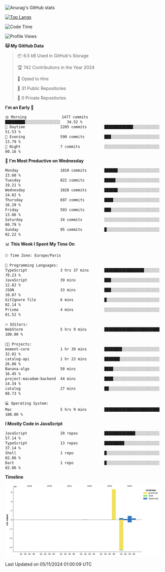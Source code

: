![Anurag's GitHub stats](https://github-readme-stats.vercel.app/api?username=sufiane&theme=dark&show_icons=true&count_private=true)


[![Top Langs](https://github-readme-stats.vercel.app/api/top-langs/?username=sufiane&layout=compact)](https://github.com/anuraghazra/github-readme-stats)

<!--START_SECTION:waka-->
![Code Time](http://img.shields.io/badge/Code%20Time-1%2C414%20hrs%2024%20mins-blue)

![Profile Views](http://img.shields.io/badge/Profile%20Views-0-blue)

**🐱 My GitHub Data** 

> 📦 6.5 kB Used in GitHub's Storage 
 > 
> 🏆 742 Contributions in the Year 2024
 > 
> 💼 Opted to Hire
 > 
> 📜 31 Public Repositories 
 > 
> 🔑 0 Private Repositories 
 > 
**I'm an Early 🐤** 

```text
🌞 Morning                1477 commits        █████████░░░░░░░░░░░░░░░░   34.52 % 
🌆 Daytime                2205 commits        █████████████░░░░░░░░░░░░   51.53 % 
🌃 Evening                590 commits         ███░░░░░░░░░░░░░░░░░░░░░░   13.79 % 
🌙 Night                  7 commits           ░░░░░░░░░░░░░░░░░░░░░░░░░   00.16 % 
```
📅 **I'm Most Productive on Wednesday** 

```text
Monday                   1010 commits        ██████░░░░░░░░░░░░░░░░░░░   23.60 % 
Tuesday                  822 commits         █████░░░░░░░░░░░░░░░░░░░░   19.21 % 
Wednesday                1028 commits        ██████░░░░░░░░░░░░░░░░░░░   24.02 % 
Thursday                 697 commits         ████░░░░░░░░░░░░░░░░░░░░░   16.29 % 
Friday                   593 commits         ███░░░░░░░░░░░░░░░░░░░░░░   13.86 % 
Saturday                 34 commits          ░░░░░░░░░░░░░░░░░░░░░░░░░   00.79 % 
Sunday                   95 commits          █░░░░░░░░░░░░░░░░░░░░░░░░   02.22 % 
```


📊 **This Week I Spent My Time On** 

```text
🕑︎ Time Zone: Europe/Paris

💬 Programming Languages: 
TypeScript               3 hrs 37 mins       ██████████████████░░░░░░░   70.23 % 
JavaScript               39 mins             ███░░░░░░░░░░░░░░░░░░░░░░   12.82 % 
JSON                     33 mins             ███░░░░░░░░░░░░░░░░░░░░░░   10.87 % 
GitIgnore file           6 mins              █░░░░░░░░░░░░░░░░░░░░░░░░   02.14 % 
Prisma                   4 mins              ░░░░░░░░░░░░░░░░░░░░░░░░░   01.52 % 

🔥 Editors: 
WebStorm                 5 hrs 9 mins        █████████████████████████   100.00 % 

🐱‍💻 Projects: 
moment-core              1 hr 39 mins        ████████░░░░░░░░░░░░░░░░░   32.02 % 
catalog-api              1 hr 23 mins        ███████░░░░░░░░░░░░░░░░░░   26.86 % 
Banana-algo              50 mins             ████░░░░░░░░░░░░░░░░░░░░░   16.45 % 
project-macadam-backend  44 mins             ████░░░░░░░░░░░░░░░░░░░░░   14.34 % 
catalog                  27 mins             ██░░░░░░░░░░░░░░░░░░░░░░░   08.73 % 

💻 Operating System: 
Mac                      5 hrs 9 mins        █████████████████████████   100.00 % 
```

**I Mostly Code in JavaScript** 

```text
JavaScript               20 repos            ██████████████░░░░░░░░░░░   57.14 % 
TypeScript               13 repos            █████████░░░░░░░░░░░░░░░░   37.14 % 
Shell                    1 repo              █░░░░░░░░░░░░░░░░░░░░░░░░   02.86 % 
Dart                     1 repo              █░░░░░░░░░░░░░░░░░░░░░░░░   02.86 % 
```



**Timeline**

![Lines of Code chart](https://raw.githubusercontent.com/Sufiane/Sufiane/main/assets/bar_graph.png)


 Last Updated on 05/11/2024 01:00:09 UTC
<!--END_SECTION:waka-->


<!--
**Sufiane/sufiane** is a ✨ _special_ ✨ repository because its `README.md` (this file) appears on your GitHub profile.

Here are some ideas to get you started:

- 🔭 I’m currently working on ...
- 🌱 I’m currently learning ...
- 👯 I’m looking to collaborate on ...
- 🤔 I’m looking for help with ...
- 💬 Ask me about ...
- 📫 How to reach me: ...
- 😄 Pronouns: ...
- ⚡ Fun fact: ...
-->
